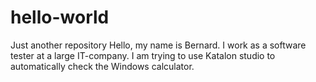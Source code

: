 # hello-world
Just another repository
Hello, my name is Bernard. I work as a software tester at a large IT-company.
I am trying to use Katalon studio to automatically check the Windows calculator.
